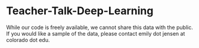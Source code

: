 # Teacher-Talk-Deep-Learning
While our code is freely available, we cannot share this data with the public. If you would like a sample of the data, please contact emily dot jensen at colorado dot edu.

